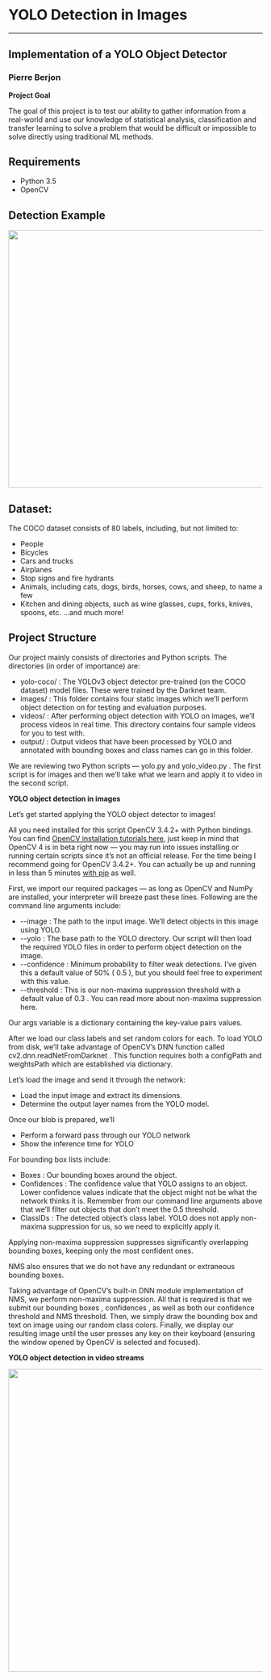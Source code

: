 # YOLO Detection in Images
----------------
## Implementation of a YOLO Object Detector

### Pierre Berjon

**Project Goal**

The goal of this project is to test our ability to gather information from a real-world and use our knowledge of statistical analysis, classification and transfer learning to solve a problem that would be difficult or impossible to solve directly using traditional ML methods. 

## Requirements
* Python 3.5
* OpenCV

## Detection Example

<img class="size-full wp-image-8990" src="https://www.pyimagesearch.com/wp-content/uploads/2018/11/yolo_baggage_claim_output.jpg" alt="" width="600" height="510" srcset="https://www.pyimagesearch.com/wp-content/uploads/2018/11/yolo_baggage_claim_output.jpg 600w, https://www.pyimagesearch.com/wp-content/uploads/2018/11/yolo_baggage_claim_output-300x255.jpg 300w" sizes="(max-width: 600px) 100vw, 600px">

## Dataset: 
The COCO dataset consists of 80 labels, including, but not limited to:

* People
* Bicycles
* Cars and trucks
* Airplanes
* Stop signs and fire hydrants
* Animals, including cats, dogs, birds, horses, cows, and sheep, to name a few
* Kitchen and dining objects, such as wine glasses, cups, forks, knives, spoons, etc.
…and much more!

## Project Structure

Our project mainly consists of directories and Python scripts.
The directories (in order of importance) are:
* yolo-coco/ : The YOLOv3 object detector pre-trained (on the COCO dataset) model files. These were trained by the Darknet team.
* images/ : This folder contains four static images which we’ll perform object detection on for testing and evaluation purposes.
* videos/ : After performing object detection with YOLO on images, we’ll process videos in real time. This directory contains four sample videos for you to test with.
* output/ : Output videos that have been processed by YOLO and annotated with bounding boxes and class names can go in this folder.

We are reviewing two Python scripts — yolo.py  and yolo_video.py . The first script is for images and then we’ll take what we learn and apply it to video in the second script.

**YOLO object detection in images**

Let’s get started applying the YOLO object detector to images!

All you need installed for this script OpenCV 3.4.2+ with Python bindings. You can find <a href="https://www.pyimagesearch.com/opencv-tutorials-resources-guides/" target="_blank" rel="noopener">OpenCV installation tutorials here</a>, just keep in mind that OpenCV 4 is in beta right now — you may run into issues installing or running certain scripts since it’s not an official release. For the time being I recommend going for OpenCV 3.4.2+. You can actually be up and running in less than 5 minutes <a href="https://www.pyimagesearch.com/2018/09/19/pip-install-opencv/" target="_blank" rel="noopener">with pip</a> as well.

First, we import our required packages — as long as OpenCV and NumPy are installed, your interpreter will breeze past these lines.
Following are the command line arguments include:

* --image : The path to the input image. We’ll detect objects in this image using YOLO.
* --yolo : The base path to the YOLO directory. Our script will then load the required YOLO files in order to perform object detection on the image.
* --confidence : Minimum probability to filter weak detections. I’ve given this a default value of 50% ( 0.5 ), but you should feel free to experiment with this value.
* --threshold : This is our non-maxima suppression threshold with a default value of 0.3 . You can read more about non-maxima suppression here.

Our args variable is a dictionary containing the key-value pairs values. 

After we load our class labels and set random colors for each. 
To load YOLO from disk, we’ll take advantage of OpenCV’s DNN function called cv2.dnn.readNetFromDarknet . This function requires both a configPath  and weightsPath  which are established via dictionary.

Let’s load the image and send it through the network:
* Load the input image  and extract its dimensions.
* Determine the output layer names from the YOLO model.

Once our blob is prepared, we’ll
* Perform a forward pass through our YOLO network
* Show the inference time for YOLO

For bounding box lists include:
* Boxes : Our bounding boxes around the object.
* Confidences : The confidence value that YOLO assigns to an object. Lower confidence values indicate that the object might not be what the network thinks it is. Remember from our command line arguments above that we’ll filter out objects that don’t meet the 0.5  threshold.
* ClassIDs : The detected object’s class label.
YOLO does not apply non-maxima suppression for us, so we need to explicitly apply it.

Applying non-maxima suppression suppresses significantly overlapping bounding boxes, keeping only the most confident ones.

NMS also ensures that we do not have any redundant or extraneous bounding boxes.

Taking advantage of OpenCV’s built-in DNN module implementation of NMS, we perform non-maxima suppression. All that is required is that we submit our bounding boxes , confidences , as well as both our confidence threshold and NMS threshold.
Then, we simply draw the bounding box and text on image  using our random class colors.
Finally, we display our resulting image until the user presses any key on their keyboard (ensuring the window opened by OpenCV is selected and focused).

**YOLO object detection in video streams**

<img class="size-full" src="https://s3-us-west-2.amazonaws.com/static.pyimagesearch.com/opencv-yolo/yolo_overpass_output.gif" width="600">
